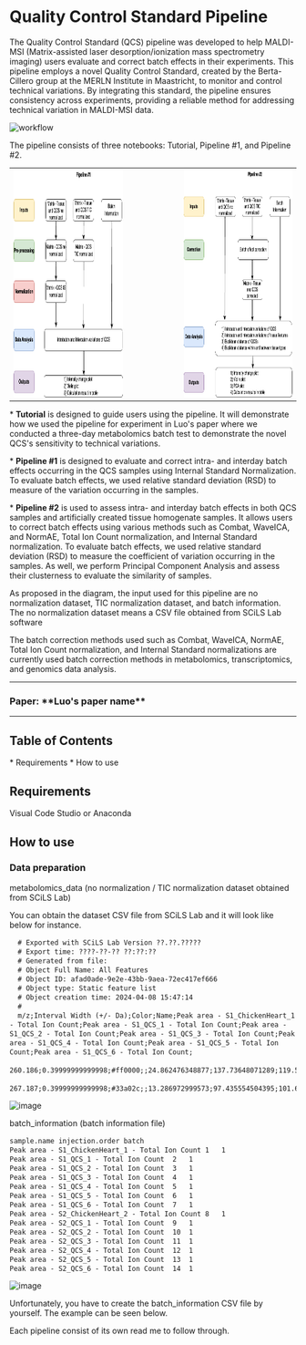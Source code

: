 <h1>Quality Control Standard Pipeline</h1>
<p>The Quality Control Standard (QCS) pipeline was developed to help MALDI-MSI (Matrix-assisted laser desorption/ionization mass spectrometry imaging) users evaluate and correct batch effects in their experiments. This pipeline employs a novel Quality Control Standard, created by the Berta-Cillero group at the MERLN Institute in Maastricht, to monitor and control technical variations. By integrating this standard, the pipeline ensures consistency across experiments, providing a reliable method for addressing technical variation in MALDI-MSI data.</p>

![workflow]()

<p>The pipeline consists of three notebooks: Tutorial, Pipeline #1, and Pipeline #2.</p>

<table align="center">
  <tr>
    <td style="padding-right: 100px;">
      <img src="images/pipeline1.drawio.png" alt="pipeline1 drawio" height="400" width="400"/>
    </td>
    <td>
      <img src="images/pipeline.drawio.png" alt="pipeline drawio" height="400" width="400"/>
    </td>
  </tr>
</table>


<p>* <b>Tutorial</b> is designed to guide users using the pipeline. It will demonstrate how we used the pipeline for experiment in Luo's paper where we conducted a three-day metabolomics batch test to demonstrate the novel QCS's sensitivity to technical variations.</p>

<p>* <b>Pipeline #1</b> is designed to evaluate and correct intra- and interday batch effects occurring in the QCS samples using Internal Standard Normalization. To evaluate batch effects, we used relative standard deviation (RSD) to measure of the variation occurring in the samples.</p>

<p>* <b>Pipeline #2</b> is used to assess intra- and interday batch effects in both QCS samples and artificially created tissue homogenate samples. It allows users to correct batch effects using various methods such as Combat, WaveICA, and NormAE, Total Ion Count normalization, and Internal Standard normalization. To evaluate batch effects, we used relative standard deviation (RSD) to measure the coefficient of variation occurring in the samples. As well, we perform Principal Component Analysis and assess their clusterness to evaluate the similarity of samples.</p> 

<p> As proposed in the diagram, the input used for this pipeline are no normalization dataset, TIC normalization dataset, and batch information. The no normalization dataset means a CSV file obtained from SCiLS Lab software </p>

<p> The batch correction methods used such as Combat, WaveICA, NormAE, Total Ion Count normalization, and Internal Standard normalizations are currently used batch correction methods in metabolomics, transcriptomics, and genomics data analysis.</p>

--- 

<h3>Paper: **Luo's paper name** </h3>

--- 
<h2>Table of Contents</h2> 
  * Requirements
  * How to use

<h2>Requirements</h2>
<p>Visual Code Studio or Anaconda </p>

<h2>How to use</h2>
<h3>Data preparation</h3>
<p>metabolomics_data (no normalization / TIC normalization dataset obtained from SCiLS Lab)</p>
<p>You can obtain the dataset CSV file from SCiLS Lab and it will look like below for instance. </p> 

```
  # Exported with SCiLS Lab Version ??.??.?????
  # Export time: ????-??-?? ??:??:?? 
  # Generated from file:     
  # Object Full Name: All Features
  # Object ID: afad0ade-9e2e-43bb-9aea-72ec417ef666
  # Object type: Static feature list
  # Object creation time: 2024-04-08 15:47:14
  #
  m/z;Interval Width (+/- Da);Color;Name;Peak area - S1_ChickenHeart_1 - Total Ion Count;Peak area - S1_QCS_1 - Total Ion Count;Peak area - S1_QCS_2 - Total Ion Count;Peak area - S1_QCS_3 - Total Ion Count;Peak area - S1_QCS_4 - Total Ion Count;Peak area - S1_QCS_5 - Total Ion Count;Peak area - S1_QCS_6 - Total Ion Count;
  260.186;0.39999999999998;#ff0000;;24.862476348877;137.73648071289;119.50503540039;52.95552444458;44.430557250977;55.795078277588;120.70277404785;21.331935882568;99.57039642334;91.502296447754;50.931121826172;49.378700256348;50.429401397705;94.79182434082;20.711795806885;149.01470947266;112.04853057861;61.380790710449;50.658771514893;51.290508270264;102.94848632812;18.866115570068;287.92700195312;246.49362182617;128.19694519043;112.51879119873;121.14172363281;211.72250366211;34.84924697876;179.55671691895;184.21817016602;148.84031677246;148.5962677002;168.1051940918;202.28717041016;27.234670639038;236.3073425293;246.68064880371;157.10659790039;131.64770507812;103.87913513184;239.08851623535;21.358554840088;132.6932220459;151.79946899414;75.47811126709;73.037925720215;82.626251220703;150.02458190918;26.866128921509;149.89027404785;149.5133972168;92.417778015137;93.846458435059;93.430221557617;151.45465087891;16.800037384033;174.01013183594;161.53346252441;96.463584899902;96.718109130859;82.386520385742;156.0269317627;19.106182098389;180.47308349609;187.07023620605;102.51469421387;98.917251586914;99.662078857422;191.35638427734;18.008165359497;167.99542236328;178.45771789551;85.210441589355;96.092414855957;106.67995452881;167.41558837891;28.668516159058;160.47941589355;171.96621704102;116.98316955566;92.221908569336;82.57738494873;139.11538696289;26.392351150513;39.753704071045;40.506313323975;40.134765625;40.863285064697;42.837776184082;35.321823120117;24.230098724365;41.483642578125;41.863697052002;39.530323028564;36.233371734619;34.69518661499;40.315093994141;25.993133544922;45.812950134277;41.180057525635;45.596652984619;41.05451965332;40.737815856934;35.12744140625;18.125825881958;120.20398712158;133.71403503418;81.923980712891;87.716033935547;85.721015930176;165.95762634277;31.518629074097;169.203125;164.0277557373;98.977798461914;90.507972717285;89.48420715332;170.20631408691;18.660320281982;130.35289001465;121.69453430176;71.195579528809;65.58325958252;71.810493469238;122.03343963623
  267.187;0.39999999999998;#33a02c;;13.286972999573;97.435554504395;101.62287902832;45.440727233887;36.04857635498;46.473815917969;110.33308410645;14.058776855469;73.237899780273;75.259651184082;41.559638977051;36.565586090088;31.600343704224;77.430030822754;13.630248069763;93.101715087891;85.848373413086;54.281024932861;43.203804016113;45.796901702881;88.173133850098;14.198471069336;161.87211608887;172.45951843262;123.34893035889;104.38571929932;101.53553771973;205.45863342285;13.807366371155;173.42425537109;178.56581115723;113.33050537109;110.98078918457;125.83345031738;185.11181640625;13.207230567932;196.05738830566;166.70748901367;87.753860473633;75.034111022949;69.550987243652;137.28373718262;13.460225105286;87.060729980469;105.67572784424;59.072315216064;59.810432434082;69.618858337402;112.03863525391;13.18640422821;126.63864135742;130.82710266113;79.002334594727;75.627822875977;57.881275177002;128.58056640625;13.615122795105;150.07972717285;138.43949890137;85.91471862793;77.86988067627;52.993545532227;135.87255859375;13.285980224609;152.89916992188;133.12403869629;57.600872039795;59.752708435059;74.524742126465;120.95012664795;12.353779792786;120.90351867676;136.873046875;66.05606842041;68.911338806152;66.93025970459;137.22576904297;14.798279762268;137.13334655762;120.17411804199;67.467277526855;56.59001159668;59.319362640381;81.973815917969;12.603652000427;30.280948638916;31.059616088867;29.979200363159;29.927774429321;29.884693145752;27.439464569092;14.172054290771;27.276578903198;29.187063217163;28.746053695679;27.525789260864;26.33616065979;27.578323364258;12.485769271851;32.542747497559;27.063621520996;31.056589126587;31.076137542725;29.86252784729;26.627750396729;13.284766197205;96.286323547363;115.90483093262;62.727806091309;54.712505340576;53.840354919434;127.50940704346;14.240409851074;121.95536804199;108.82050323486;57.178150177002;56.865535736084;58.207714080811;101.40291595459;15.405156135559;104.90135192871;94.03556060791;52.897029876709;44.809577941895;43.226345062256;94.984130859375
```


<img width="1004" alt="image" src="https://github.com/user-attachments/assets/67d3710c-17ad-4840-8051-70f84f9a9f61">
<p>batch_information (batch information file)</p>

```
sample.name	injection.order	batch
Peak area - S1_ChickenHeart_1 - Total Ion Count	1	1
Peak area - S1_QCS_1 - Total Ion Count	2	1
Peak area - S1_QCS_2 - Total Ion Count	3	1
Peak area - S1_QCS_3 - Total Ion Count	4	1
Peak area - S1_QCS_4 - Total Ion Count	5	1
Peak area - S1_QCS_5 - Total Ion Count	6	1
Peak area - S1_QCS_6 - Total Ion Count	7	1
Peak area - S2_ChickenHeart_2 - Total Ion Count	8	1
Peak area - S2_QCS_1 - Total Ion Count	9	1
Peak area - S2_QCS_2 - Total Ion Count	10	1
Peak area - S2_QCS_3 - Total Ion Count	11	1
Peak area - S2_QCS_4 - Total Ion Count	12	1
Peak area - S2_QCS_5 - Total Ion Count	13	1
Peak area - S2_QCS_6 - Total Ion Count	14	1
```
<img width="365" alt="image" src="https://github.com/user-attachments/assets/898b2eac-8c62-4cc3-96f4-498d3d961565">

<p>Unfortunately, you have to create the batch_information CSV file by yourself. The example can be seen below.</p>


<p>Each pipeline consist of its own read me to follow through.<p>


